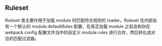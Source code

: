## Ruleset

Ruleset 类主要作用于加载 module 时匹配符合规则的 loader。Ruleset 在内部会有一个默认的 module.defaultRules 配置，在真正加载 module 之前会和你在 webpack config 配置文件当中的自定义 module.rules 进行合并，然后转化成对应的匹配过滤器。